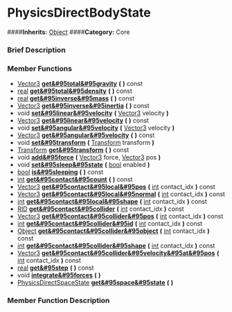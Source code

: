 #  PhysicsDirectBodyState  
####**Inherits:** [Object](class_object)
####**Category:** Core

###  Brief Description  


###  Member Functions 
  * [Vector3](class_vector3)  **[get&#95total&#95gravity](#get_total_gravity)**  **(** **)** const
  * [real](class_real)  **[get&#95total&#95density](#get_total_density)**  **(** **)** const
  * [real](class_real)  **[get&#95inverse&#95mass](#get_inverse_mass)**  **(** **)** const
  * [Vector3](class_vector3)  **[get&#95inverse&#95inertia](#get_inverse_inertia)**  **(** **)** const
  * void  **[set&#95linear&#95velocity](#set_linear_velocity)**  **(** [Vector3](class_vector3) velocity  **)**
  * [Vector3](class_vector3)  **[get&#95linear&#95velocity](#get_linear_velocity)**  **(** **)** const
  * void  **[set&#95angular&#95velocity](#set_angular_velocity)**  **(** [Vector3](class_vector3) velocity  **)**
  * [Vector3](class_vector3)  **[get&#95angular&#95velocity](#get_angular_velocity)**  **(** **)** const
  * void  **[set&#95transform](#set_transform)**  **(** [Transform](class_transform) transform  **)**
  * [Transform](class_transform)  **[get&#95transform](#get_transform)**  **(** **)** const
  * void  **[add&#95force](#add_force)**  **(** [Vector3](class_vector3) force, [Vector3](class_vector3) pos  **)**
  * void  **[set&#95sleep&#95state](#set_sleep_state)**  **(** [bool](class_bool) enabled  **)**
  * [bool](class_bool)  **[is&#95sleeping](#is_sleeping)**  **(** **)** const
  * [int](class_int)  **[get&#95contact&#95count](#get_contact_count)**  **(** **)** const
  * [Vector3](class_vector3)  **[get&#95contact&#95local&#95pos](#get_contact_local_pos)**  **(** [int](class_int) contact_idx  **)** const
  * [Vector3](class_vector3)  **[get&#95contact&#95local&#95normal](#get_contact_local_normal)**  **(** [int](class_int) contact_idx  **)** const
  * [int](class_int)  **[get&#95contact&#95local&#95shape](#get_contact_local_shape)**  **(** [int](class_int) contact_idx  **)** const
  * [RID](class_rid)  **[get&#95contact&#95collider](#get_contact_collider)**  **(** [int](class_int) contact_idx  **)** const
  * [Vector3](class_vector3)  **[get&#95contact&#95collider&#95pos](#get_contact_collider_pos)**  **(** [int](class_int) contact_idx  **)** const
  * [int](class_int)  **[get&#95contact&#95collider&#95id](#get_contact_collider_id)**  **(** [int](class_int) contact_idx  **)** const
  * [Object](class_object)  **[get&#95contact&#95collider&#95object](#get_contact_collider_object)**  **(** [int](class_int) contact_idx  **)** const
  * [int](class_int)  **[get&#95contact&#95collider&#95shape](#get_contact_collider_shape)**  **(** [int](class_int) contact_idx  **)** const
  * [Vector3](class_vector3)  **[get&#95contact&#95collider&#95velocity&#95at&#95pos](#get_contact_collider_velocity_at_pos)**  **(** [int](class_int) contact_idx  **)** const
  * [real](class_real)  **[get&#95step](#get_step)**  **(** **)** const
  * void  **[integrate&#95forces](#integrate_forces)**  **(** **)**
  * [PhysicsDirectSpaceState](class_physicsdirectspacestate)  **[get&#95space&#95state](#get_space_state)**  **(** **)**

###  Member Function Description  
